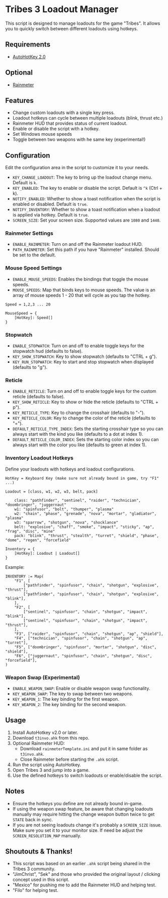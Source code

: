 # Tribes 3 Loadout Manager

This script is designed to manage loadouts for the game "Tribes". It allows you to quickly switch between different loadouts using hotkeys. 

## Requirements

- [AutoHotKey 2.0](https://www.autohotkey.com/v2/)

## Optional

- [Rainmeter](https://docs.rainmeter.net/)

## Features

- Change custom loadouts with a single key press.
- Loadout hotkeys can cycle between multiple loadouts (blink, thrust etc.)
- Rainmeter HUD that provides status of current loadout.
- Enable or disable the script with a hotkey.
- Set Windows mouse speeds
- Toggle between two weapons with he same key (experimental!)

## Configuration

Edit the configuration area in the script to customize it to your needs.

- `KEY_CHANGE_LOADOUT`: The key to bring up the loadout change menu. Default is `k`.
- `KEY_ENABLED`: The key to enable or disable the script. Default is `^k` (Ctrl + k).
- `NOTIFY_ENABLED`: Whether to show a toast notification when the script is enabled or disabled. Default is `true`.
- `NOTIFY_INVENTORY`: Whether to show a toast notification when a loadout is applied via hotkey. Default is `true`.
- `SCREEN_SIZE`: Set your screen size. Supported values are `1080` and `1440`.

### Rainmeter Settings

- `ENABLE_RAINMETER`: Turn on and off the Rainmeter loadout HUD.
- `PATH_RAINMETER`: Set this path if you have "Rainmeter" installed. Should be set to the default.

### Mouse Speed Settings

- `ENABLE_MOUSE_SPEEDS`: Enables the bindings that toggle the mouse speeds.
- `MOUSE_SPEEDS`: Map that binds keys to mouse speeds. The value is an array of mouse speeds 1 - 20 that will cycle as you tap the hotkey.

```
Speed = 1,2,3 ... 20

MouseSpeed = {
    [HotKey]: Speed[]
}

```

### Stopwatch

- `ENABLE_STOPWATCH`: Turn on and off to enable toggle keys for the stopwatch hud (defaults to false).
- `KEY_SHOW_STOPWATCH`: Key to show stopwatch (defaults to "CTRL + g").
- `KEY_RUN_STOPWATCH`: Key to start and stop stopwatch when displayed (defaults to "g").

### Reticle

- `ENABLE_RETICLE`: Turn on and off to enable toggle keys for the custom reticle (defaults to false).
- `KEY_SHOW_RETICLE`: Key to show or hide the reticle (defaults to "CTRL + p").
- `KEY_RETICLE_TYPE`: Key to change the crosshair (defaults to "-").
- `KEY_RETICLE_COLOR`: Key to change the color of the reticle (defaults to "=").
- `DEFAULT_RETICLE_TYPE_INDEX`: Sets the starting crosshair type so you can always start with the kind you like (defaults to a dot at index 1).
- `DEFAULT_RETICLE_COLOR_INDEX`: Sets the starting color index so you can always start with the color you like (defaults to green at index 1).

### Inventory Loadout Hotkeys

Define your loadouts with hotkeys and loadout configurations. 

```
HotKey = Keyboard Key (make sure not already bound in game, try "F1" ...)

Loadout = [class, w1, w2, w3, belt, pack]

    class: "pathfinder", "sentinel", "raider", "technician", "doombringer", "juggernaut"
    w1: "spinfusor", "bolt", "thumper", "plasma"
    w2: "chain", "phase", "grenade", "nova", "mortar", "gladiator", "plasma"
    w3: "sparrow", "shotgun", "nova", "shocklance"
    belt: "explosive", "chaff", "smoke", "impact", "sticky", "ap", "frag", "disc", "mine"
    pack: "blink", "thrust", "stealth", "turret", "shield", "phase", "dome", "regen", "forcefield"

Inventory = {
    [HotKey]: Loadout | Loadout[]
}
```

Example:
```
INVENTORY := Map(
    "F1", [
        ["pathfinder", "spinfusor", "chain", "shotgun", "explosive", "thrust"],
        ["pathfinder", "spinfusor", "chain", "shotgun", "explosive", "blink"],
    ],
    "F2", [
        ["sentinel", "spinfusor", "chain", "shotgun", "impact", "blink"],
        ["sentinel", "spinfusor", "chain", "shotgun", "impact", "thrust"],
    ],
    "F3", ["raider", "spinfusor", "chain", "shotgun", "ap", "shield"],
    "F4", ["technician", "spinfusor", "chain", "shotgun", "ap", "turret"],
    "F5", ["doombringer", "spinfusor", "mortar", "shotgun", "disc", "shield"],
    "F6", ["juggernaut", "spinfusor", "chain", "shotgun", "disc", "forcefield"],
)
```

### Weapon Swap (Experimental)

- `ENABLE_WEAPON_SWAP`: Enable or disable weapon swap functionality.
- `KEY_WEAPON_SWAP`: The key to swap between two weapons.
- `KEY_WEAPON_1`: The key binding for the first weapon.
- `KEY_WEAPON_2`: The key binding for the second weapon.

## Usage

1. Install AutoHotkey v2.0 or later.
2. Download `t3invo.ahk` from this repo.
3. Optional Rainmeter HUD:
    - Download `rainmeterTemplate.ini` and put it in same folder as `t3invo.ahk`.
    - Close Rainmeter before starting the `.ahk` script.
4. Run the script using AutoHotkey.
5. Open Tribes 3 and jump into a game.
6. Use the defined hotkeys to switch loadouts or enable/disable the script.

## Notes

- Ensure the hotkeys you define are not already bound in-game.
- If using the weapon swap feature, be aware that changing loadouts manually may require hitting the change weapon button twice to get `STATE` back in sync.
- If you are not seeing loadouts change it's probably a `SCREEN_SIZE` issue. Make sure you set it to your monitor size. If need be adjust the `SCREEN_RESOLUTION_MAP` manually.

## Shoutouts & Thanks!

- This script was based on an earlier `.ahk` script being shared in the Tribes 3 community. 
- "JimChrist", "Sek" and those who provided the original layout / clicking concept used in this script.
- "Mexico" for pushing me to add the Rainmeter HUD and helping test.
- "Filo" for helping test.